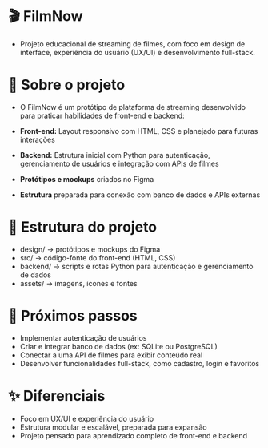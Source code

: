 # 🎬 FilmNow

- Projeto educacional de streaming de filmes, com foco em design de interface, experiência do usuário (UX/UI) e desenvolvimento full-stack.

# 📌 Sobre o projeto

- O FilmNow é um protótipo de plataforma de streaming desenvolvido para praticar habilidades de front-end e backend:

- **Front-end:** Layout responsivo com HTML, CSS e planejado para futuras interações
- **Backend:** Estrutura inicial com Python para autenticação, gerenciamento de usuários e integração com APIs de filmes
- **Protótipos e mockups** criados no Figma
- **Estrutura** preparada para conexão com banco de dados e APIs externas

# 📂 Estrutura do projeto

- design/ → protótipos e mockups do Figma
- src/ → código-fonte do front-end (HTML, CSS)
- backend/ → scripts e rotas Python para autenticação e gerenciamento de dados
- assets/ → imagens, ícones e fontes

# 🚀 Próximos passos

- Implementar autenticação de usuários
- Criar e integrar banco de dados (ex: SQLite ou PostgreSQL)
- Conectar a uma API de filmes para exibir conteúdo real
- Desenvolver funcionalidades full-stack, como cadastro, login e favoritos

# ✨ Diferenciais

- Foco em UX/UI e experiência do usuário
- Estrutura modular e escalável, preparada para expansão
- Projeto pensado para aprendizado completo de front-end e backend
